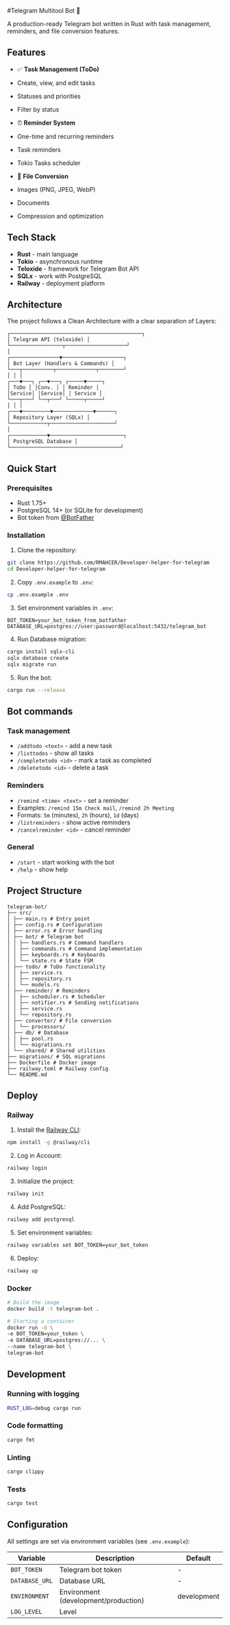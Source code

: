 #Telegram Multitool Bot 🤖

A production-ready Telegram bot written in Rust with task management, reminders, and file conversion features.

## Features

- ✅ **Task Management (ToDo)**
- Create, view, and edit tasks
- Statuses and priorities
- Filter by status

- ⏰ **Reminder System**
- One-time and recurring reminders
- Task reminders
- Tokio Tasks scheduler

- 📄 **File Conversion**
- Images (PNG, JPEG, WebP)
- Documents
- Compression and optimization

## Tech Stack

- **Rust** - main language
- **Tokio** - asynchronous runtime
- **Teloxide** - framework for Telegram Bot API
- **SQLx** - work with PostgreSQL
- **Railway** - deployment platform

## Architecture

The project follows a Clean Architecture with a clear separation of Layers:

```
┌───────────────────────────────────────────┐
│ Telegram API (teloxide) │
└─────────────────┬────────────────────┘ 
│
┌────────────────▼────────────────────┐
│ Bot Layer (Handlers & Commands) │
└───┬──────────┬─────────────┬────────┘ 
│ │ │
┌───▼───┐ ┌──▼───┐ ┌─────▼─────┐
│ ToDo │ │Conv. │ │ Reminder │
│Service│ │Service│ │ Service │
└───┬───┘ └──┬───┘ └─────┬─────┘ 
│ │ │
┌───▼─────────▼─────────────▼──────┐
│ Repository Layer (SQLx) │
└────────────┬─────────────────────┘
│
┌────────────▼────────────────────────┐
│ PostgreSQL Database │
└────────────────────────────────────┘
```

## Quick Start

### Prerequisites

- Rust 1.75+
- PostgreSQL 14+ (or SQLite for development)
- Bot token from [@BotFather](https://t.me/BotFather)

### Installation

1. Clone the repository:
```bash
git clone https://github.com/RMAHCER/Developer-helper-for-telegram
cd Developer-helper-for-telegram
```

2. Copy `.env.example` to `.env`:
```bash
cp .env.example .env
```

3. Set environment variables in `.env`:
```env
BOT_TOKEN=your_bot_token_from_botfather
DATABASE_URL=postgres://user:password@localhost:5432/telegram_bot
```

4. Run Database migration:
```bash
cargo install sqlx-cli
sqlx database create
sqlx migrate run
```

5. Run the bot:
```bash
cargo run --release
```

## Bot commands

### Task management
- `/addtodo <text>` - add a new task
- `/listtodos` - show all tasks
- `/completetodo <id>` - mark a task as completed
- `/deletetodo <id>` - delete a task

### Reminders
- `/remind <time> <text>` - set a reminder
- Examples: `/remind 15m Check mail`, `/remind 2h Meeting`
- Formats: `5m` (minutes), `2h` (hours), `1d` (days)
- `/listreminders` - show active reminders
- `/cancelreminder <id>` - cancel reminder

### General
- `/start` - start working with the bot
- `/help` - show help

## Project Structure

```
telegram-bot/
├── src/
│ ├── main.rs # Entry point
│ ├── config.rs # Configuration
│ ├── error.rs # Error handling
│ ├── bot/ # Telegram bot
│ │ ├── handlers.rs # Command handlers
│ │ ├── commands.rs # Command implementation
│ │ ├── keyboards.rs # Keyboards
│ │ └── state.rs # State FSM
│ ├── todo/ # ToDo functionality
│ │ ├── service.rs
│ │ ├── repository.rs
│ │ └── models.rs
│ ├── reminder/ # Reminders
│ │ ├── scheduler.rs # Scheduler
│ │ ├── notifier.rs # Sending notifications
│ │ ├── service.rs
│ │ └── repository.rs
│ ├── converter/ # File conversion
│ │ └── processors/
│ ├── db/ # Database
│ │ ├── pool.rs
│ │ └── migrations.rs
│ └── shared/ # Shared utilities
├── migrations/ # SQL migrations
├── Dockerfile # Docker image
├── railway.toml # Railway config
└── README.md
```

## Deploy

### Railway

1. Install the [Railway CLI](https://docs.railway.app/develop/cli):
```bash
npm install -g @railway/cli
```

2. Log in Account:
```bash
railway login
```

3. Initialize the project:
```bash
railway init
```

4. Add PostgreSQL:
```bash
railway add postgresql
```

5. Set environment variables:
```bash
railway variables set BOT_TOKEN=your_bot_token
```

6. Deploy:
```bash
railway up
```

### Docker

```bash
# Build the image
docker build -t telegram-bot .

# Starting a container
docker run -d \
-e BOT_TOKEN=your_token \
-e DATABASE_URL=postgres://... \
--name telegram-bot \
telegram-bot
```

## Development

### Running with logging
```bash
RUST_LOG=debug cargo run
```

### Code formatting
```bash
cargo fmt
```

### Linting
```bash
cargo clippy
```

### Tests
```bash
cargo test
```

## Configuration

All settings are set via environment variables (see `.env.example`):

| Variable | Description | Default |
|-----------|-----------|---------------|
| `BOT_TOKEN` | Telegram bot token | - |
| `DATABASE_URL` | Database URL | - |
| `ENVIRONMENT` | Environment (development/production) | development |
| `LOG_LEVEL` | Level

